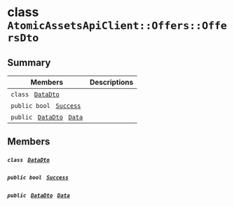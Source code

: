 # class `AtomicAssetsApiClient::Offers::OffersDto` 

## Summary

 Members                                | Descriptions                                
----------------------------------------|---------------------------------------------
`class ` [`DataDto`](AtomicAssetsApiClient--Offers--OffersDto--DataDto.md)        | 
`public bool ` [`Success`](#class_atomic_assets_api_client_1_1_offers_1_1_offers_dto_1a506fb037fbb6bfe8f254c021a2c3cfac) | 
`public ` [`DataDto`](AtomicAssetsApiClient--Offers--OffersDto--DataDto.md)` ` [`Data`](#class_atomic_assets_api_client_1_1_offers_1_1_offers_dto_1a6ed89521b3da4f30d2ab82c36d0afd13) | 

## Members

##### `class ` [`DataDto`](AtomicAssetsApiClient--Offers--OffersDto--DataDto.md) 

##### `public bool ` [`Success`](#class_atomic_assets_api_client_1_1_offers_1_1_offers_dto_1a506fb037fbb6bfe8f254c021a2c3cfac) 

##### `public ` [`DataDto`](AtomicAssetsApiClient--Offers--OffersDto--DataDto.md)` ` [`Data`](#class_atomic_assets_api_client_1_1_offers_1_1_offers_dto_1a6ed89521b3da4f30d2ab82c36d0afd13) 

